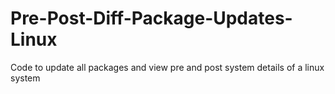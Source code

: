 # Pre-Post-Diff-Package-Updates-Linux
Code to update all packages and view pre and post system details of a linux system
